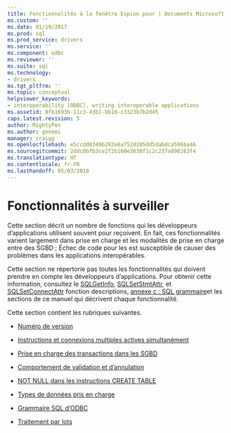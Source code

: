 ```yaml
---
title: Fonctionnalités à la fenêtre Espion pour | Documents Microsoft
ms.custom: ''
ms.date: 01/19/2017
ms.prod: sql
ms.prod_service: drivers
ms.service: ''
ms.component: odbc
ms.reviewer: ''
ms.suite: sql
ms.technology:
- drivers
ms.tgt_pltfrm: ''
ms.topic: conceptual
helpviewer_keywords:
- interoperability [ODBC], writing interoperable applications
ms.assetid: 0fb1693b-11c3-43b1-bb16-c3323b7b2d45
caps.latest.revision: 5
author: MightyPen
ms.author: genemi
manager: craigg
ms.openlocfilehash: e5ccdd8349b292e6a752d205dd5dabdca596ba46
ms.sourcegitcommit: 2ddc0bfb3ce2f2b160e3638f1c2c237a898263f4
ms.translationtype: HT
ms.contentlocale: fr-FR
ms.lasthandoff: 05/03/2018
---
```

# <a name="features-to-watch-for"></a>Fonctionnalités à surveiller
Cette section décrit un nombre de fonctions qui les développeurs d’applications utilisent souvent pour reçoivent. En fait, ces fonctionnalités varient largement dans prise en charge et les modalités de prise en charge entre des SGBD ; Échec de code pour les est susceptible de causer des problèmes dans les applications interopérables.  
  
 Cette section ne répertorie pas toutes les fonctionnalités qui doivent prendre en compte les développeurs d’applications. Pour obtenir cette information, consultez le [SQLGetInfo](../../../odbc/reference/syntax/sqlgetinfo-function.md), [SQLSetStmtAttr](../../../odbc/reference/syntax/sqlsetstmtattr-function.md), et [SQLSetConnectAttr](../../../odbc/reference/syntax/sqlsetconnectattr-function.md) fonction descriptions, [annexe c : SQL grammaire](../../../odbc/reference/appendixes/appendix-c-sql-grammar.md)et les sections de ce manuel qui décrivent chaque fonctionnalité.  
  
 Cette section contient les rubriques suivantes.  
  
-   [Numéro de version](../../../odbc/reference/develop-app/version-number.md)  
  
-   [Instructions et connexions multiples actives simultanément](../../../odbc/reference/develop-app/multiple-active-statements-and-connections.md)  
  
-   [Prise en charge des transactions dans les SGBD](../../../odbc/reference/develop-app/transaction-support-in-dbmss.md)  
  
-   [Comportement de validation et d’annulation](../../../odbc/reference/develop-app/commit-and-rollback-behavior.md)  
  
-   [NOT NULL dans les instructions CREATE TABLE](../../../odbc/reference/develop-app/not-null-in-create-table-statements.md)  
  
-   [Types de données pris en charge](../../../odbc/microsoft/supported-data-types-odbc-driver-for-oracle.md)  
  
-   [Grammaire SQL d’ODBC](../../../odbc/reference/develop-app/odbc-sql-grammar.md)  
  
-   [Traitement par lots](../../../odbc/reference/develop-app/batch-processing.md)

